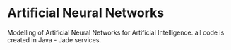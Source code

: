 # Artificial Neural Networks
Modelling of Artificial Neural Networks for Artificial Intelligence. all code is created in Java - Jade services.
